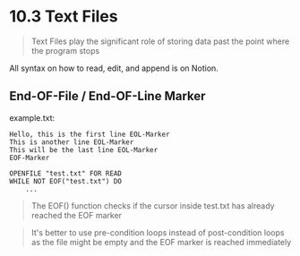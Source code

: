 # 10.3 Text Files

> Text Files play the significant role of storing data past the point where the program stops

All syntax on how to read, edit, and append is on Notion.

## End-OF-File / End-OF-Line Marker

example.txt:
```
Hello, this is the first line EOL-Marker
This is another line EOL-Marker
This will be the last line EOL-Marker
EOF-Marker
```

```
OPENFILE "test.txt" FOR READ
WHILE NOT EOF("test.txt") DO
    ...
```
> The EOF() function checks if the cursor inside test.txt has already reached the EOF marker

> It's better to use pre-condition loops instead of post-condition loops as the file might be empty and the EOF marker is reached immediately
